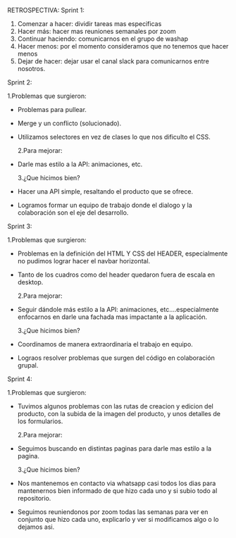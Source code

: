RETROSPECTIVA:
Sprint 1:

1. Comenzar a hacer: dividir tareas mas especificas
2. Hacer más: hacer mas reuniones semanales por zoom
3. Continuar haciendo: comunicarnos en el grupo de washap
4. Hacer menos: por el momento consideramos que no tenemos que hacer menos
5. Dejar de hacer: dejar usar el canal slack para comunicarnos entre nosotros.

Sprint 2:

1.Problemas que surgieron:

- Problemas para pullear.
- Merge y un conflicto (solucionado).
- Utilizamos selectores en vez de clases lo que nos dificulto el CSS.

  2.Para mejorar:

- Darle mas estilo a la API: animaciones, etc.

  3.¿Que hicimos bien?

- Hacer una API simple, resaltando el producto que se ofrece.
- Logramos formar un equipo de trabajo donde el dialogo y la colaboración son el eje del desarrollo.

Sprint 3:

1.Problemas que surgieron:

- Problemas en la definición del HTML Y CSS del HEADER, especialmente no pudimos lograr hacer el navbar horizontal.
- Tanto de los cuadros como del header quedaron fuera de escala en desktop.

  2.Para mejorar:

- Seguir dándole más estilo a la API: animaciones, etc....especialmente enfocarnos en darle una fachada mas impactante a la aplicación.

  3.¿Que hicimos bien?

- Coordinamos de manera extraordinaria el trabajo en equipo.
- Lograos resolver problemas que surgen del código en colaboración grupal.

Sprint 4:

1.Problemas que surgieron:

- Tuvimos algunos problemas con las rutas de creacion y edicion del producto, con la subida de la imagen del producto, y unos detalles de los formularios.

  2.Para mejorar:

- Seguimos buscando en distintas paginas para darle mas estilo a la pagina.

  3.¿Que hicimos bien?

- Nos mantenemos en contacto via whatsapp casi todos los dias para mantenernos bien informado de que hizo cada uno y si subio todo al repositorio.
- Seguimos reuniendonos por zoom todas las semanas para ver en conjunto que hizo cada uno, explicarlo y ver si modificamos algo o lo dejamos asi.
